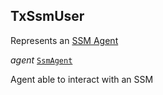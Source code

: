 

## TxSsmUser  


Represents an [SSM Agent](/docs/ssm-chaincode-agent--page#ssmagent)

  
<article>

*agent* [`SsmAgent`](/docs/ssm-chaincode-agent--page#ssmagent) 

Agent able to interact with an SSM

</article>

